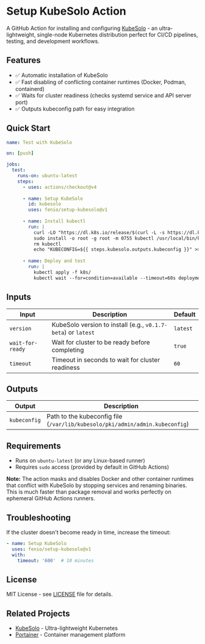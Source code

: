 # Setup KubeSolo Action

A GitHub Action for installing and configuring [KubeSolo](https://github.com/portainer/kubesolo) - an ultra-lightweight, single-node Kubernetes distribution perfect for CI/CD pipelines, testing, and development workflows.

## Features

- ✅ Automatic installation of KubeSolo
- ✅ Fast disabling of conflicting container runtimes (Docker, Podman, containerd)
- ✅ Waits for cluster readiness (checks systemd service and API server port)
- ✅ Outputs kubeconfig path for easy integration

## Quick Start

```yaml
name: Test with KubeSolo

on: [push]

jobs:
  test:
    runs-on: ubuntu-latest
    steps:
      - uses: actions/checkout@v4
      
      - name: Setup KubeSolo
        id: kubesolo
        uses: fenio/setup-kubesolo@v1
      
      - name: Install kubectl
        run: |
          curl -LO "https://dl.k8s.io/release/$(curl -L -s https://dl.k8s.io/release/stable.txt)/bin/linux/amd64/kubectl"
          sudo install -o root -g root -m 0755 kubectl /usr/local/bin/kubectl
          rm kubectl
          echo "KUBECONFIG=${{ steps.kubesolo.outputs.kubeconfig }}" >> $GITHUB_ENV
      
      - name: Deploy and test
        run: |
          kubectl apply -f k8s/
          kubectl wait --for=condition=available --timeout=60s deployment/my-app
```

## Inputs

| Input | Description | Default |
|-------|-------------|---------|
| `version` | KubeSolo version to install (e.g., `v0.1.7-beta`) or `latest` | `latest` |
| `wait-for-ready` | Wait for cluster to be ready before completing | `true` |
| `timeout` | Timeout in seconds to wait for cluster readiness | `60` |

## Outputs

| Output | Description |
|--------|-------------|
| `kubeconfig` | Path to the kubeconfig file (`/var/lib/kubesolo/pki/admin/admin.kubeconfig`) |

## Requirements

- Runs on `ubuntu-latest` (or any Linux-based runner)
- Requires `sudo` access (provided by default in GitHub Actions)

**Note:** The action masks and disables Docker and other container runtimes that conflict with KubeSolo by stopping services and renaming binaries. This is much faster than package removal and works perfectly on ephemeral GitHub Actions runners.

## Troubleshooting

If the cluster doesn't become ready in time, increase the timeout:

```yaml
- name: Setup KubeSolo
  uses: fenio/setup-kubesolo@v1
  with:
    timeout: '600'  # 10 minutes
```

## License

MIT License - see [LICENSE](LICENSE) file for details.

## Related Projects

- [KubeSolo](https://github.com/portainer/kubesolo) - Ultra-lightweight Kubernetes
- [Portainer](https://www.portainer.io/) - Container management platform
